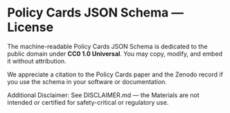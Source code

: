 # Policy Cards JSON Schema — License

The machine-readable Policy Cards JSON Schema is dedicated to the public domain
under **CC0 1.0 Universal**. You may copy, modify, and embed it without attribution.

We appreciate a citation to the Policy Cards paper and the Zenodo record if you
use the schema in your software or documentation.

Additional Disclaimer: See DISCLAIMER.md — the Materials are not intended or certified for safety-critical or regulatory use.
